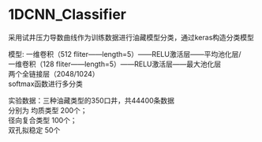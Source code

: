 # 1DCNN_Classifier
采用试井压力导数曲线作为训练数据进行油藏模型分类，通过keras构造分类模型   

模型: 一维卷积（512 fliter——length=5）——RELU激活层——平均池化层/<br>
      一维卷积（128 fliter——length=5）——RELU激活层——最大池化层   
      两个全链接层（2048/1024）   
      softmax函数进行多分类   
     
实验数据：三种油藏类型的350口井，共44400条数据   
         分别为 均质类型 200个；   
         径向复合类型 100个；   
         双孔拟稳定 50个   
